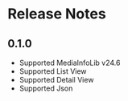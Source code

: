 # Release Notes

## 0.1.0

* Supported MediaInfoLib v24.6
* Supported List View
* Supported Detail View
* Supported Json
